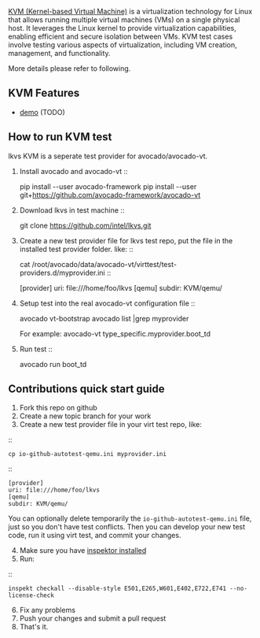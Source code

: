 [KVM (Kernel-based Virtual Machine)](KVM/README.md) is a virtualization technology for Linux that allows running multiple virtual machines (VMs) on a single physical host. It leverages the Linux kernel to provide virtualization capabilities, enabling efficient and secure isolation between VMs. KVM test cases involve testing various aspects of virtualization, including VM creation, management, and functionality.

More details please refer to following.

## KVM Features
  * [demo](demo/README.md)
(TODO)


How to run KVM test
------------------------
lkvs KVM is a seperate test provider for avocado/avocado-vt.

1) Install avocado and avocado-vt
::

    pip install --user avocado-framework
    pip install --user git+https://github.com/avocado-framework/avocado-vt
2) Download lkvs in test machine
::

    git clone https://github.com/intel/lkvs.git
3) Create a new test provider file for lkvs test repo, put the file
   in the installed test provider folder. like:
::

    cat /root/avocado/data/avocado-vt/virttest/test-providers.d/myprovider.ini
::

    [provider]
    uri: file:///home/foo/lkvs
    [qemu]
    subdir: KVM/qemu/
4) Setup test into the real avocado-vt configuration file
::

    avocado vt-bootstrap
    avocado list |grep myprovider

   For example: avocado-vt type_specific.myprovider.boot_td
5) Run test
::

    avocado run boot_td


Contributions quick start guide
------------------------

1) Fork this repo on github
2) Create a new topic branch for your work
3) Create a new test provider file in your virt test repo,
   like:

::

    cp io-github-autotest-qemu.ini myprovider.ini
::

    [provider]
    uri: file:///home/foo/lkvs
    [qemu]
    subdir: KVM/qemu/
You can optionally delete temporarily the
`io-github-autotest-qemu.ini` file, just so you don't have test
conflicts. Then you can develop your new test code, run it
using virt test, and commit your changes.

4) Make sure you have [inspektor installed](https://github.com/autotest/inspektor#inspektor)
5) Run:

::

    inspekt checkall --disable-style E501,E265,W601,E402,E722,E741 --no-license-check

6) Fix any problems
7) Push your changes and submit a pull request
8) That's it.

